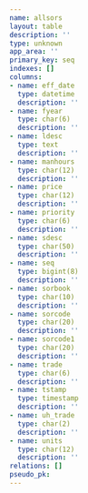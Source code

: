 ```yaml
---
name: allsors
layout: table
description: ''
type: unknown
app_area: ''
primary_key: seq
indexes: []
columns:
- name: eff_date
  type: datetime
  description: ''
- name: fyear
  type: char(6)
  description: ''
- name: ldesc
  type: text
  description: ''
- name: manhours
  type: char(12)
  description: ''
- name: price
  type: char(12)
  description: ''
- name: priority
  type: char(6)
  description: ''
- name: sdesc
  type: char(50)
  description: ''
- name: seq
  type: bigint(8)
  description: ''
- name: sorbook
  type: char(10)
  description: ''
- name: sorcode
  type: char(20)
  description: ''
- name: sorcode1
  type: char(20)
  description: ''
- name: trade
  type: char(6)
  description: ''
- name: tstamp
  type: timestamp
  description: ''
- name: uh_trade
  type: char(2)
  description: ''
- name: units
  type: char(12)
  description: ''
relations: []
pseudo_pk: 
---
```


